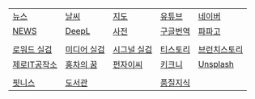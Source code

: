 <!-- 줄바꾸기는 행 끝에 스페이스 두개 입력 -->
<!-- 표 셀 내용 왼쪽정렬 :--- , 오른쪽정렬 ---: , 가운데정렬 :---: -->

|  |  |  |  |  |
|--|--|--|--|--|
[뉴스](https://news.naver.com) |  [날씨](https://www.weather.go.kr) | [지도](https://map.naver.com/) | [유튜브](https://www.youtube.com) | [네이버](https://www.naver.com) 
[NEWS](https://english.hani.co.kr/arti/english_edition) | [DeepL](https://www.deepl.com/en/write) | [사전](https://dict.naver.com) | [구글번역](https://translate.google.co.kr/?hl=ko&tab=TT) | [파파고](https://papago.naver.com/?sk=auto&tk=en) 
|  |  |  |  |  |
[로워드 실검](https://loword.co.kr/keywordTrend) | [미디어 실검](https://kdx.kr/service/searchtrend/view) | [시그널 실검](https://signal.bz/) | [티스토리](https://www.tistory.com/category/current) | [브런치스토리](https://brunch.co.kr/now)
[제로IT공작소](https://blog.naver.com/zmsgfc) | [홍차의 꿈](https://jsb000.tistory.com/) | [펀자이씨](https://imginn.com/punj_toon/) | [키크니](https://imginn.com/keykney/) | [Unsplash](https://unsplash.com/ko)
|  |  |  |  |  |
[핏니스](https://fit.shillashp.com/my/user-info/entrance-detail) | [도서관](./library.md)|  | [품질지식](./quality.md)  |  
